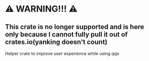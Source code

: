 # ⚠️ WARNING!!! ⚠️
## This crate is no longer supported and is here only because I cannot fully pull it out of crates.io(yanking doesn't count)


Helper crate to improve user experience while using qqx
